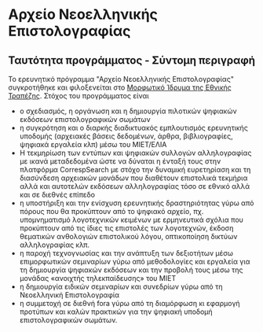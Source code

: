 <h1>Αρχείο Νεοελληνικής Επιστολογραφίας </h1>

<h2>Ταυτότητα προγράμματος - Σύντομη περιγραφή</h2>


Το ερευνητικό πρόγραμμα "Αρχείο Νεοελληνικής Επιστολογραφίας" συγκροτήθηκε και φιλοξενείται στο <a href="http://www.miet.gr/web/en/miet/default.asp?categoryid=1&p=1
"> Μορφωτικό Ίδρυμα της Εθνικής Τραπέζης</a>. Στόχος του προγράμματος είναι 
<ul>
<li> ο σχεδιασμός, η οργάνωση και η δημιουργία πιλοτικών ψηφιακών εκδόσεων επιστολογραφικών σωμάτων </li>
<li>	η συγκρότηση και ο διαρκής διαδικτυακός εμπλουτισμός ερευνητικής υποδομής (αρχειακές βάσεις δεδομένων, άρθρα, βιβλιογραφίες, ψηφιακά εργαλεία κλπ) μέσω του ΜΙΕΤ/ΕΛΙΑ </li>
<li>Η τεκμηρίωση των εντύπων και ψηφιακών συλλογών αλληλογραφίας με ικανά μεταδεδομένα ώστε να δύναται η ένταξή τους στην πλατφόρμα CorrespSearch με στόχο την δυναμική ευρετηρίαση και τη διασύνδεση αρχειακών μονάδων που διαθέτουν επιστολικά τεκμήρια αλλά και αυτοτελών εκδόσεων αλληλογραφίας τόσο σε εθνικό αλλά και σε διεθνές επίπεδο</li>
<li>η υποστήριξη και την ενίσχυση ερευνητικής δραστηριότητας γύρω από πόρους που θα προκύπτουν από το ψηφιακό αρχείο, πχ. υπομνηματισμό λογοτεχνικών κειμένων με ερμηνευτικά σχόλια που προκύπτουν από τις ίδιες τις επιστολές των λογοτεχνών, έκδοση θεματικών ανθολογιών επιστολικού λόγου, οπτικοποίηση δικτύων αλληλογραφίας κλπ.</li>
<li>η παροχή τεχνογνωσίας και την ανάπτυξη των δεξιοτήτων μέσω επιμορφωτικών σεμιναρίων γύρω από μεθοδολογίες και εργαλεία για τη δημιουργία ψηφιακών εκδόσεων και την προβολή τους μέσω της μονάδας «ανοιχτής τηλεκπαίδευσης» του ΜΙΕΤ</li>
<li>	η δημιουργία ειδικών σεμιναρίων και συνεδρίων γύρω από τη Νεοελληνική Επιστολογραφία </li>
<li>	η συμμετοχή σε διεθνή fora γύρω από τη διαμόρφωση κι εφαρμογή προτύπων και καλών πρακτικών για την ψηφιακή υποδομή επιστολογραφικών σωμάτων.</li>
</ul><lb/>
